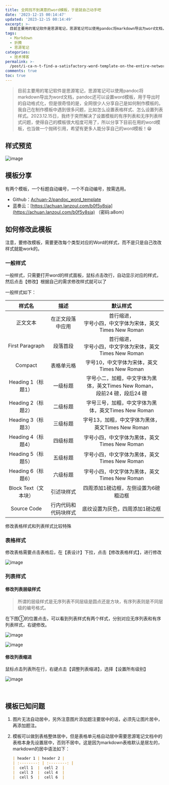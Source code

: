 ```yaml
---
title: 全网找不到满意的word模板，于是就自己动手吧
date: '2023-12-15 00:14:47'
updated: '2023-12-15 00:14:49'
excerpt: >-
  目前主要用的笔记软件是思源笔记，思源笔记可以使用pandoc将markdown导出为word文档，pandoc还可以设置word模板，用于导出时的自动格式化，但是很奇怪的是，全网很少人分享自己是如何制作模板的。我自己在制作模板中遇到很多问题，比如怎么设置表格样式、怎么设置列表样式。2023.12.15日，我终于突然解决了设置模板的有序列表和无序列表样式问题，使得自己的模板很大程度可用了，所以分享下目前在用的word模板，也当做一个抛砖引用，希望有更多人能分享自己的word模板！😁
tags:
  - Markdown
  - 折腾
  - 思源笔记
categories:
  - 技术博客
permalink: >-
  /post/i-ca-n-t-find-a-satisfactory-word-template-on-the-entire-network-so-i-made-one-myself-nano3.html
comments: true
toc: true
---
```




> 目前主要用的笔记软件是思源笔记，思源笔记可以使用pandoc将markdown导出为word文档，pandoc还可以设置word模板，用于导出时的自动格式化，但是很奇怪的是，全网很少人分享自己是如何制作模板的。我自己在制作模板中遇到很多问题，比如怎么设置表格样式、怎么设置列表样式。2023.12.15日，我终于突然解决了设置模板的有序列表和无序列表样式问题，使得自己的模板很大程度可用了，所以分享下目前在用的word模板，也当做一个抛砖引用，希望有更多人能分享自己的word模板！😁

## 样式预览

​​![image](https://raw.githubusercontent.com/Achuan-2/PicBed/pic/assets/202312150020813.png)​​

## 模板分享

有两个模板，一个标题自动编号，一个不自动编号，按需选用。

* Github：[Achuan-2/pandoc_word_template ](https://github.com/Achuan-2/pandoc_word_template)
* 蓝奏云：[https://achuan.lanzoul.com/b0f5y8sja](https://achuan.lanzoul.com/b0f5y8sja) （密码:a8om）

## 如何修改此模板

注意，要修改模板，需要更改每个类型对应的Word的样式，而不是只是自己改改样式就能work的。

### 一般样式

一般样式，只需要打开word的样式面板，鼠标点击改行，自动显示对应的样式，然后点击【修改】根据自己的需求修改样式就可以了

一般样式如下：

|样式名|描述|默认样式|
| :--------------------: | :--------------------: | :-----------------------------------------------------------------------------: |
|正文文本|在正文段落中应用|首行缩进，<br />字号小四，中文字体为宋体，英文Times New Roman<br />|
|First Paragraph|段落首段|首行缩进，<br />字号小四，中文字体为宋体，英文Times New Roman<br />|
|Compact|表格单元格|字号10，中文字体为宋体，英文Times New Roman|
|Heading 1（标题1）|一级标题|字号小二，加粗，中文字体为黑体，英文Times New Roman，<br />段前24 磅，段后24 磅<br />|
|Heading 2（标题2）|二级标题|字号三号，加粗，中文字体为黑体，英文Times New Roman|
|Heading 3（标题3）|三级标题|字号13，加粗，中文字体为黑体，英文Times New Roman|
|Heading 4（标题4）|四级标题|字号小四，中文字体为黑体，英文Times New Roman|
|Heading 5（标题5）|五级标题|字号小四，中文字体为黑体，英文Times New Roman|
|Heading 6（标题6）|六级标题|字号小四，中文字体为黑体，英文Times New Roman|
|Block Text（文本块）|引述块样式|四周添加1磅边框，左侧设置为6磅粗边框|
|Source Code|行内代码和代码块样式|底纹设置为灰色，四周添加1磅边框|

修改表格样式和列表样式比较特殊

### 表格样式

修改表格需要点击表格后，在【表设计】下拉，点击【修改表格样式】，进行修改

​![image](https://raw.githubusercontent.com/Achuan-2/PicBed/pic/assets/202312150020258.png)​

### 列表样式

#### 修改列表层级样式

> 所谓的层级样式是无序列表不同层级是圆点还是方块，有序列表则是不同层级的编号格式。

在下图①的位置点击，可以看到列表样式有两个样式，分别对应无序列表和有序列表样式，右键修改。

​![image](https://raw.githubusercontent.com/Achuan-2/PicBed/pic/assets/202312150020437.png)​

​![image](https://raw.githubusercontent.com/Achuan-2/PicBed/pic/assets/202312150020186.png)​

#### 修改列表缩进

鼠标点击列表所在行，右键点击【调整列表缩进】，选择【设置所有级别】

​![image](https://raw.githubusercontent.com/Achuan-2/PicBed/pic/assets/202312150014510.png)​

‍

## 模板已知问题

1. 图片无法自动居中，另外注意图片添加题注要居中的话，必须先让图片居中，再添加题注。
2. 模板可以做到表格整体居中，但是表格单元格自动居中需要思源笔记文档中的表格本身先设置居中，否则不居中。这是因为markdown表格默认是居左的，markdown的居中语法如下：

    ```markdown
    | header 1 | header 2 |
    | :--------: | :--------: |
    |  cell 1  |  cell 2  |
    |  cell 3  |  cell 4  |
    |  cell 5  |  cell 6  |
    ```
